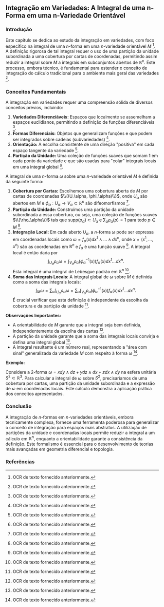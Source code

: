 ## Integração em Variedades: A Integral de uma n-Forma em uma n-Variedade Orientável

### Introdução
Este capítulo se dedica ao estudo da integração em variedades, com foco específico na integral de uma *n*-forma em uma *n*-variedade orientável *M* [^1]. A definição rigorosa de tal integral requer o uso de uma partição da unidade subordinada a uma cobertura por cartas de coordenadas, permitindo assim reduzir a integral sobre *M* a integrais em subconjuntos abertos de $\mathbb{R}^n$. Este processo, embora técnico, é fundamental para estender o conceito de integração do cálculo tradicional para o ambiente mais geral das variedades [^1].

### Conceitos Fundamentais

A integração em variedades requer uma compreensão sólida de diversos conceitos prévios, incluindo:
1.  **Variedades Diferenciáveis:** Espaços que localmente se assemelham a espaços euclidianos, permitindo a definição de funções diferenciáveis [^1].
2.  **Formas Diferenciais:** Objetos que generalizam funções e que podem ser integrados sobre cadeias (subvariedades) [^1].
3.  **Orientação:** A escolha consistente de uma direção "positiva" em cada espaço tangente da variedade [^1].
4.  **Partição da Unidade:** Uma coleção de funções suaves que somam 1 em cada ponto da variedade e que são usadas para "colar" integrais locais em uma integral global [^1].

A integral de uma *n*-forma $\omega$ sobre uma *n*-variedade orientável *M* é definida da seguinte forma:

1.  **Cobertura por Cartas:** Escolhemos uma cobertura aberta de *M* por cartas de coordenadas $\\{(U_\alpha, \phi_\alpha)\\}$, onde $U_\alpha$ são abertos em *M* e $\phi_\alpha: U_\alpha \to V_\alpha \subset \mathbb{R}^n$ são difeomorfismos [^1].
2.  **Partição da Unidade:** Construímos uma partição da unidade subordinada a essa cobertura, ou seja, uma coleção de funções suaves $\\{\rho_\alpha\\}$ tais que $\text{supp}(\rho_\alpha) \subset U_\alpha$ e $\sum_\alpha \rho_\alpha(p) = 1$ para todo $p \in M$ [^1].
3.  **Integração Local:** Em cada aberto $U_\alpha$, a *n*-forma $\omega$ pode ser expressa em coordenadas locais como $\omega = f_\alpha(x) dx^1 \wedge \dots \wedge dx^n$, onde $x = (x^1, \dots, x^n)$ são as coordenadas em $\mathbb{R}^n$ e $f_\alpha$ é uma função suave [^1]. A integral local é então dada por
    $$ \int_{U_\alpha} \rho_\alpha \omega = \int_{V_\alpha} \rho_\alpha(\phi_\alpha^{-1}(x)) f_\alpha(x) dx^1 \dots dx^n. $$
    Esta integral é uma integral de Lebesgue padrão em $\mathbb{R}^n$ [^1].
4.  **Soma das Integrais Locais:** A integral global de $\omega$ sobre *M* é definida como a soma das integrais locais:
    $$ \int_M \omega = \sum_\alpha \int_{U_\alpha} \rho_\alpha \omega = \sum_\alpha \int_{V_\alpha} \rho_\alpha(\phi_\alpha^{-1}(x)) f_\alpha(x) dx^1 \dots dx^n. $$
    É crucial verificar que esta definição é independente da escolha da cobertura e da partição da unidade [^1].

**Observações Importantes:**

*   A orientabilidade de *M* garante que a integral seja bem definida, independentemente da escolha das cartas [^1].
*   A partição da unidade garante que a soma das integrais locais convirja e defina uma integral global [^1].
*   A integral resultante é um número real, representando a "área com sinal" generalizada da variedade *M* com respeito à forma $\omega$ [^1].

**Exemplo:**

Considere a 2-forma $\omega = x dy \wedge dz + y dz \wedge dx + z dx \wedge dy$ na esfera unitária $S^2 \subset \mathbb{R}^3$. Para calcular a integral de $\omega$ sobre $S^2$, precisaríamos de uma cobertura por cartas, uma partição da unidade subordinada e a expressão de $\omega$ em coordenadas locais. Este cálculo demonstra a aplicação prática dos conceitos apresentados.

### Conclusão

A integração de *n*-formas em *n*-variedades orientáveis, embora tecnicamente complexa, fornece uma ferramenta poderosa para generalizar o conceito de integração para espaços mais abstratos. A utilização de partições da unidade e coordenadas locais permite reduzir a integral a um cálculo em $\mathbb{R}^n$, enquanto a orientabilidade garante a consistência da definição. Este formalismo é essencial para o desenvolvimento de teorias mais avançadas em geometria diferencial e topologia.

### Referências
[^1]: OCR de texto fornecido anteriormente.
<!-- END -->